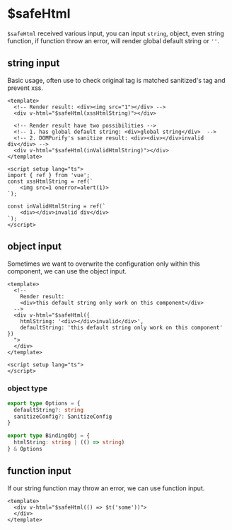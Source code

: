 # $safeHtml
`$safeHtml` received various input, you can input `string`, object, even string function, if function throw an error, will render global default string or `''`.

## string input
Basic usage, often use to check original tag is matched sanitized's tag and prevent xss.

```vue
<template>
  <!-- Render result: <div><img src="1"></div> -->
  <div v-html="$safeHtml(xssHtmlString)"></div>

  <!-- Render result have two possibilities -->
  <!-- 1. has global default string: <div>global string</div>  -->
  <!-- 2. DOMPurify's sanitize result: <div><div></div>invalid div</div> -->
  <div v-html="$safeHtml(inValidHtmlString)"></div>
</template>

<script setup lang="ts">
import { ref } from 'vue';
const xssHtmlString = ref(`
    <img src=1 onerror=alert(1)>
`);

const inValidHtmlString = ref(`
    <div></div>invalid div</div>
`);
</script>

```

## object input
Sometimes we want to overwrite the configuration only within this component, we can use the object input.

```vue
<template>
  <!-- 
    Render result: 
    <div>this default string only work on this component</div> 
  -->
  <div v-html="$safeHtml({
    htmlString: '<div></div>invalid</div>',
    defaultString: 'this default string only work on this component' })
  ">
  </div>
</template>

<script setup lang="ts">
</script>

```

### object type
```ts
export type Options = {
  defaultString?: string
  sanitizeConfig?: SanitizeConfig
}

export type BindingObj = {
  htmlString: string | (() => string)
} & Options
```

## function input
If our string function may throw an error, we can use function input.
```vue
<template>
  <div v-html="$safeHtml(() => $t('some'))">
  </div>
</template>

```
